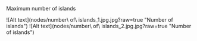 Maximum number of islands

![Alt text](nodes/number\ of\ islands_1.jpg.jpg?raw=true "Number of islands")
![Alt text](nodes/number\ of\ islands_2.jpg.jpg?raw=true "Number of islands")
